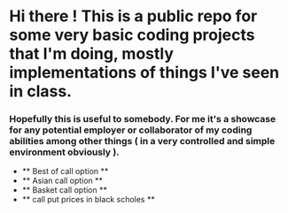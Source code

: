 # Hi there ! This is a public repo for some very basic coding projects that I'm doing, mostly implementations of things I've seen in class. 
### Hopefully this is useful to somebody. For me it's a showcase for any potential employer or collaborator of my coding abilities among other things ( in a very controlled and simple environment obviously ). 

- ** Best of call option ** 
- ** Asian call option **
- ** Basket call option ** 
- ** call put prices in black scholes **
